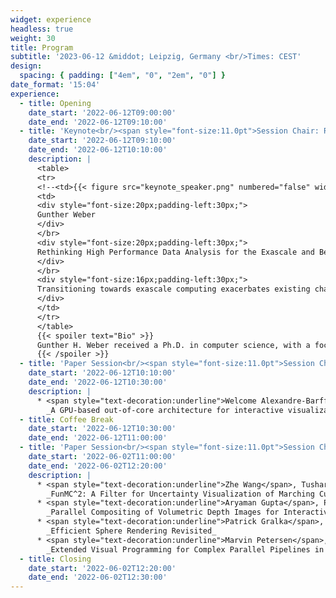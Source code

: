 ```yaml
---
widget: experience
headless: true
weight: 30
title: Program
subtitle: '2023-06-12 &middot; Leipzig, Germany <br/>Times: CEST'
design:
  spacing: { padding: ["4em", "0", "2em", "0"] }
date_format: '15:04'
experience:
  - title: Opening
    date_start: '2022-06-12T09:00:00'
    date_end: '2022-06-12T09:10:00'
  - title: 'Keynote<br/><span style="font-size:11.0pt">Session Chair: Roxana Bujack</span>'
    date_start: '2022-06-12T09:10:00'
    date_end: '2022-06-12T10:10:00'
    description: |
      <table>
      <tr>
      <!--<td>{{< figure src="keynote_speaker.png" numbered="false" width="100px">}}</td>-->
      <td>
      <div style="font-size:20px;padding-left:30px;">
      Gunther Weber
      </div>
      </br>
      <div style="font-size:20px;padding-left:30px;">
      Rethinking High Performance Data Analysis for the Exascale and Beyond
      </div>
      </br>
      <div style="font-size:16px;padding-left:30px;">
      Transitioning towards exascale computing exacerbates existing challenges in supercomputing, such as the widening gap between compute power and I/O bandwidth, as well as the need to move to even higher levels of parallel processing. Limitations imposed by I/O bandwidth creates a growing necessity for adopting in situ analysis techniques. Topological data analysis provides a versatile framework to define high-level features across a broad spectrum of simulations and to automate the selection of visualization parameters such as isovalues for isosurface extraction. The global nature of topological methods hinders their parallelization, posing additional difficulties. A fresh perspective on topological data analysis enables the development of novel algorithms that effectively leverage exascale machines. Looking forward and beyond simulations, the need to analyze the ever-increasing volume of experimental and observational provides additional challenges and opportunities for high-performance computing.
      </div>
      </td>
      </tr>
      </table>
      {{< spoiler text="Bio" >}}
      Gunther H. Weber received a Ph.D. in computer science, with a focus on computer graphics and visualization, from the University of Kaiserslautern, Germany in 2003. He is currently a Staff Scientist in the Computational Research Division at the Lawrence Berkeley National Laboratory (LBNL), where he serves as Deputy Group Lead of the Machine Learning and Analytics Group in the Scientific Data Division. Gunther Weber is also an Adjunct Associate Professor of Computer Science at the University of California, Davis. His research interests include computer graphics, scientific visualization, data analysis with using topological methods, parallel and distributed computing for visualization and data analysis applications, hierarchical data representation methods, and bioinformatics. He has extensive experience in working with researchers from diverse science and engineering fields, including applied numerical computing, combustion simulation, gene expression, medicine, civil engineering, cosmology, climate and particle accelerator modeling. Dr. Weber has authored or co-authored over 100 publications, six of which won best paper awards. He has served as principal investigator (PI) or Co-PI on several Department of Energy (DOE) and National Science Foundation (NSF) projects. He is a reviewer for major funding agencies (DOE, NSF), conference proceedings and journals. Dr. Weber served as co-organizer, co-chair and program committee member of more than 60 internationally recognized conferences.
      {{< /spoiler >}}
  - title: 'Paper Session<br/><span style="font-size:11.0pt">Session Chair: Roxana Bujack</span>'
    date_start: '2022-06-12T10:10:00'
    date_end: '2022-06-12T10:30:00'
    description: |
      * <span style="text-decoration:underline">Welcome Alexandre-Barff</span>, Hervé Deleau, Jonathan Sarton, Franck Ledoux, Laurent Lucas:<br/>
        _A GPU-based out-of-core architecture for interactive visualization of AMR time series data_
  - title: Coffee Break
    date_start: '2022-06-12T10:30:00'
    date_end: '2022-06-12T11:00:00'
  - title: 'Paper Session<br/><span style="font-size:11.0pt">Session Chair: Filip Sadlo</span>'
    date_start: '2022-06-02T11:00:00'
    date_end: '2022-06-02T12:20:00'
    description: |
      * <span style="text-decoration:underline">Zhe Wang</span>, Tushar M. Athawale, Kenneth Moreland, Jieyang Chen, Chris R. Johnson:<br/>
        _FunMC^2: A Filter for Uncertainty Visualization of Marching Cubes on Multi-Core Devices_
      * <span style="text-decoration:underline">Aryaman Gupta</span>, Pietro Incardona, Anton Brock, Guido Reina, Steffen Frey, Stefan Gumhold, Ulrik Günther, Ivo F. Sbalzarini:<br/>
        _Parallel Compositing of Volumetric Depth Images for Interactive Visualization of Distributed Volumes at High Frame Rates_
      * <span style="text-decoration:underline">Patrick Gralka</span>, Guido Reina, Thomas Ertl:<br/>
        _Efficient Sphere Rendering Revisited_
      * <span style="text-decoration:underline">Marvin Petersen</span>, Jonas Lukasczyk, Charles Gueunet, Timothée Chabat, Christoph Garth:<br/>
        _Extended Visual Programming for Complex Parallel Pipelines in ParaView_
  - title: Closing
    date_start: '2022-06-02T12:20:00'
    date_end: '2022-06-02T12:30:00'
---
```

